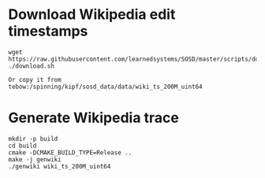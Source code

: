 # Download Wikipedia edit timestamps
```
wget https://raw.githubusercontent.com/learnedsystems/SOSD/master/scripts/download.sh
./download.sh

Or copy it from tebow:/spinning/kipf/sosd_data/data/wiki_ts_200M_uint64
```

# Generate Wikipedia trace
```
mkdir -p build
cd build
cmake -DCMAKE_BUILD_TYPE=Release ..
make -j genwiki
./genwiki wiki_ts_200M_uint64
```
